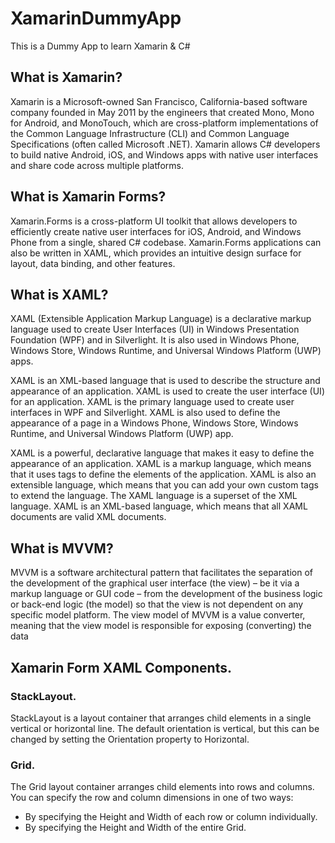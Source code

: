 # XamarinDummyApp

This is a Dummy App to learn Xamarin &amp; C#

<!-- Explain the use of XML in Xamarin Forms -->

## What is Xamarin?

Xamarin is a Microsoft-owned San Francisco, California-based software company founded in May 2011 by the engineers that created Mono, Mono for Android, and MonoTouch, which are cross-platform implementations of the Common Language Infrastructure (CLI) and Common Language Specifications (often called Microsoft .NET). Xamarin allows C# developers to build native Android, iOS, and Windows apps with native user interfaces and share code across multiple platforms.

## What is Xamarin Forms?

Xamarin.Forms is a cross-platform UI toolkit that allows developers to efficiently create native user interfaces for iOS, Android, and Windows Phone from a single, shared C# codebase. Xamarin.Forms applications can also be written in XAML, which provides an intuitive design surface for layout, data binding, and other features.

## What is XAML?

XAML (Extensible Application Markup Language) is a declarative markup language used to create User Interfaces (UI) in Windows Presentation Foundation (WPF) and in Silverlight. It is also used in Windows Phone, Windows Store, Windows Runtime, and Universal Windows Platform (UWP) apps.

XAML is an XML-based language that is used to describe the structure and appearance of an application. XAML is used to create the user interface (UI) for an application. XAML is the primary language used to create user interfaces in WPF and Silverlight. XAML is also used to define the appearance of a page in a Windows Phone, Windows Store, Windows Runtime, and Universal Windows Platform (UWP) app.

XAML is a powerful, declarative language that makes it easy to define the appearance of an application. XAML is a markup language, which means that it uses tags to define the elements of the application. XAML is also an extensible language, which means that you can add your own custom tags to extend the language. The XAML language is a superset of the XML language. XAML is an XML-based language, which means that all XAML documents are valid XML documents.

## What is MVVM?

MVVM is a software architectural pattern that facilitates the separation of the development of the graphical user interface (the view) – be it via a markup language or GUI code – from the development of the business logic or back-end logic (the model) so that the view is not dependent on any specific model platform. The view model of MVVM is a value converter, meaning that the view model is responsible for exposing (converting) the data

## Xamarin Form XAML Components.

### StackLayout.

StackLayout is a layout container that arranges child elements in a single vertical or horizontal line. The default orientation is vertical, but this can be changed by setting the Orientation property to Horizontal.

### Grid.

The Grid layout container arranges child elements into rows and columns. You can specify the row and column dimensions in one of two ways:

- By specifying the Height and Width of each row or column individually.
- By specifying the Height and Width of the entire Grid.
